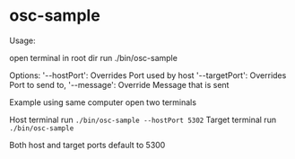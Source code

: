 # osc-sample

Usage:

open terminal in root dir
run ./bin/osc-sample

Options:
'--hostPort': Overrides Port used by host
'--targetPort': Overrides Port to send to,
'--message': Override Message that is sent

Example using same computer 
open two terminals

Host terminal  run `./bin/osc-sample --hostPort 5302`
Target terminal run `./bin/osc-sample`


Both host and target ports default to 5300
